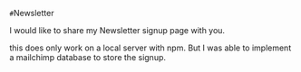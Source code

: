 `#`Newsletter

I would like to share my Newsletter signup page with you.

this does only work on a local server with npm.
But I was able to implement a mailchimp database to store the signup.
